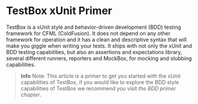 # TestBox xUnit Primer

TestBox is a xUnit style and behavior-driven development (BDD) testing framework for CFML (ColdFusion). It does not depend on any other framework for operation and it has a clean and descriptive syntax that will make you giggle when writing your tests. It ships with not only the xUnit and BDD testing capabilities, but also an assertions and expectations library, several different runners, reporters and MockBox, for mocking and stubbing capabilities.

> **Info** Note: This article is a primer to get you started with the xUnit capabilities of TestBox, if you would like to explore the BDD style capabilities of TestBox we recommend you visit _the BDD primer chapter_.
